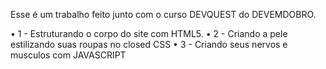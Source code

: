 Esse é um trabalho feito junto com o curso DEVQUEST do DEVEMDOBRO.

• 1 - Estruturando o corpo do site com HTML5.
• 2 - Criando a pele estilizando suas roupas no closed CSS
• 3 - Criando seus nervos e musculos com JAVASCRIPT

